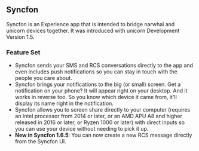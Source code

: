 ## Syncfon
Syncfon is an Experience app that is intended to bridge narwhal and unicorn devices together. It was introduced with unicorn Development Version 1.5.

### Feature Set
- Syncfon sends your SMS and RCS conversations directly to the app and even includes push notifications so you can stay in touch with the people you care about.
- Syncfon brings your notifications to the big (or small) screen. Get a notification on your phone? It will appear right on your desktop. And it works in reverse too. So you know which device it came from, it'll display its name right in the notification.
- Syncfon allows you to screen share directly to your computer (requires an Intel processor from 2014 or later, or an AMD APU A8 and higher released in 2016 or later, or Ryzen 1000 or later) with direct inputs so you can use your device without needing to pick it up.
- **New in Syncfon 1.6.5**: You can now create a new RCS message directly from the Syncfon UI.
